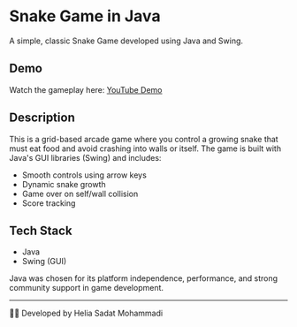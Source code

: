 # Snake Game in Java

A simple, classic Snake Game developed using Java and Swing.

## Demo
Watch the gameplay here: [YouTube Demo](https://youtu.be/dwZYjZfuIXY?si=KiYXFuXcfsfOHaxi)

## Description
This is a grid-based arcade game where you control a growing snake that must eat food and avoid crashing into walls or itself. The game is built with Java's GUI libraries (Swing) and includes:

- Smooth controls using arrow keys
- Dynamic snake growth
- Game over on self/wall collision
- Score tracking

## Tech Stack
- Java
- Swing (GUI)

Java was chosen for its platform independence, performance, and strong community support in game development.

---

👩‍💻 Developed by Helia Sadat Mohammadi


